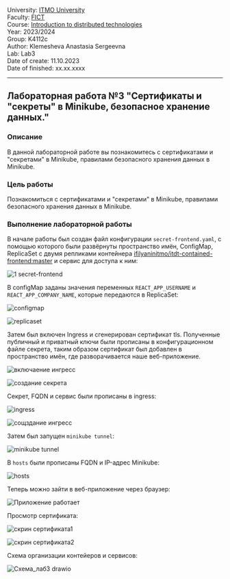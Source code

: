University: [ITMO University](https://itmo.ru/ru/)  
Faculty: [FICT](https://fict.itmo.ru)  
Course: [Introduction to distributed technologies](https://github.com/itmo-ict-faculty/introduction-to-distributed-technologies)  
Year: 2023/2024  
Group: K4112c  
Author: Klemesheva Anastasia Sergeevna  
Lab: Lab3  
Date of create: 11.10.2023  
Date of finished: xx.xx.xxxx

---

## Лабораторная работа №3 "Сертификаты и "секреты" в Minikube, безопасное хранение данных."
### Описание
В данной лабораторной работе вы познакомитесь с сертификатами и "секретами" в Minikube, правилами безопасного хранения данных в Minikube. 

### Цель работы
Познакомиться с сертификатами и "секретами" в Minikube, правилами безопасного хранения данных в Minikube.

### Выполнение лабораторной работы
В начале работы был создан файл конфигурации `secret-frontend.yaml`, с помощью которого были развёрнуты пространство имён, ConfigMap, ReplicaSet с двумя репликами контейнера [ifilyaninitmo/itdt-contained-frontend:master](https://hub.docker.com/repository/docker/ifilyaninitmo/itdt-contained-frontend) и сервис для доступа к ним:

![1 secret-frontend](https://github.com/primellin/2023_2024-introduction_to_distributed_technologies-K4112c-klemesheva_a_s/assets/88944945/48e7f762-f157-42dc-b328-f013ed393206)

В configMap заданы значения переменных `REACT_APP_USERNAME` и `REACT_APP_COMPANY_NAME`, которые передаются в ReplicaSet:

![configmap](https://github.com/primellin/2023_2024-introduction_to_distributed_technologies-K4112c-klemesheva_a_s/assets/88944945/41c8ab06-63ea-4a6b-92a8-c4b210539151)

![replicaset](https://github.com/primellin/2023_2024-introduction_to_distributed_technologies-K4112c-klemesheva_a_s/assets/88944945/79b1096a-f0ba-49cb-befe-dae4765200f9)

Затем был включен Ingress и сгенерирован сертификат tls. Полученные публичный и приватный ключи были прописаны в конфигурационном файле секрета, таким образом сертификат был добавлен в пространство имён, где разворачивается наше веб-приложение.

![включаение ингресс](https://github.com/primellin/2023_2024-introduction_to_distributed_technologies-K4112c-klemesheva_a_s/assets/88944945/7fa558e6-10cc-4424-bdda-e0a1114d4181)

![создание секрета](https://github.com/primellin/2023_2024-introduction_to_distributed_technologies-K4112c-klemesheva_a_s/assets/88944945/f5c7c53d-2ab4-4396-b7df-767593ab0ec0)

Секрет, FQDN и сервис были прописаны в ingress:

![ingress](https://github.com/primellin/2023_2024-introduction_to_distributed_technologies-K4112c-klemesheva_a_s/assets/88944945/0de368ee-dacd-4c19-84a3-c305d9a31150)

![сощздание ингресс](https://github.com/primellin/2023_2024-introduction_to_distributed_technologies-K4112c-klemesheva_a_s/assets/88944945/399f966f-2cf6-47f6-b489-fe2102d63232)

Затем был запущен `minikube tunnel`:
 
![minikube tunnel](https://github.com/primellin/2023_2024-introduction_to_distributed_technologies-K4112c-klemesheva_a_s/assets/88944945/5225ad9c-5b8c-4f46-ad74-2214543b3fa5)

В `hosts` были прописаны FQDN и IP-адрес Minikube: 

![hosts](https://github.com/primellin/2023_2024-introduction_to_distributed_technologies-K4112c-klemesheva_a_s/assets/88944945/17a4ec25-4519-4408-8cf4-533e1fa78c82)

Теперь можно зайти в веб-приложение через браузер:

![Приложение работает](https://github.com/primellin/2023_2024-introduction_to_distributed_technologies-K4112c-klemesheva_a_s/assets/88944945/5888c770-4116-47de-892f-1b99706194e0)

Просмотр сертификата:

![скрин сертификата1](https://github.com/primellin/2023_2024-introduction_to_distributed_technologies-K4112c-klemesheva_a_s/assets/88944945/266719cf-9553-4686-b8d4-4018c4f477b3)
  
![скрин сертификата2](https://github.com/primellin/2023_2024-introduction_to_distributed_technologies-K4112c-klemesheva_a_s/assets/88944945/bf1f7122-c345-41c1-a748-e543aa1fe673)

Схема организации контейеров и сервисов:

![Схема_лаб3 drawio](https://github.com/primellin/2023_2024-introduction_to_distributed_technologies-K4112c-klemesheva_a_s/assets/88944945/ae641da3-1702-48d5-b43e-d14cb04d7472)



